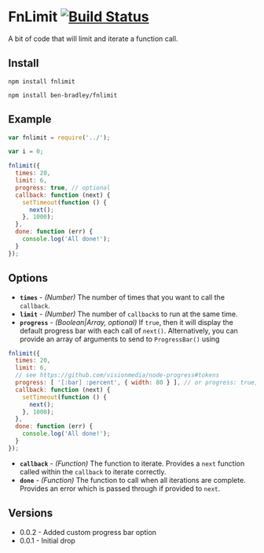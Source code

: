 # FnLimit [![Build Status](https://secure.travis-ci.org/ben-bradley/fnlimit.png)](http://travis-ci.org/ben-bradley/fnlimit)

A bit of code that will limit and iterate a function call.

## Install

`npm install fnlimit`

`npm install ben-bradley/fnlimit`

## Example

```js
var fnlimit = require('../');

var i = 0;

fnlimit({
  times: 20,
  limit: 6,
  progress: true, // optional
  callback: function (next) {
    setTimeout(function () {
      next();
    }, 1000);
  },
  done: function (err) {
    console.log('All done!');
  }
});
```

## Options

- __`times`__ - _(Number)_ The number of times that you want to call the `callback`.
- __`limit`__ - _(Number)_ The number of `callback`s to run at the same time.
- __`progress`__ - _(Boolean|Array, optional)_ If `true`, then it will display the default progress bar with each call of `next()`.  Alternatively, you can provide an array of arguments to send to `ProgressBar()` using
```js
fnlimit({
  times: 20,
  limit: 6,
  // see https://github.com/visionmedia/node-progress#tokens
  progress: [ '[:bar] :percent', { width: 80 } ], // or progress: true,
  callback: function (next) {
    setTimeout(function () {
      next();
    }, 1000);
  },
  done: function (err) {
    console.log('All done!');
  }
});
```
- __`callback`__ - _(Function)_ The function to iterate.  Provides a `next` function called within the `callback` to iterate correctly.
- __`done`__ - _(Function)_ The function to call when all iterations are complete.  Provides an error which is passed through if provided to `next`.

## Versions

- 0.0.2 - Added custom progress bar option
- 0.0.1 - Initial drop
